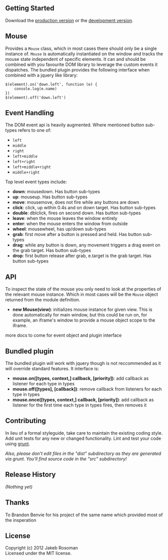 ## Getting Started
Download the [production version][min] or the [development version][max].

[min]: https://raw.github.com/jkroso/Mouse/master/dist/Mouse.min.js
[max]: https://raw.github.com/jkroso/Mouse/master/lib/Observer.js

## Mouse
Provides a `Mouse` class, which in most cases there should only be a single instance of. `Mouse` is automatically instantiated on the window and tracks the mouse state independent of specific elements. It can and should be combined with you favourite DOM library to leverage the custom events it dispatches. The bundled plugin provides the following interface when combined with a jquery like library:
    
    $(element).on('down.left', function (e) {
        console.log(e.name)
    })
    $(element).off('down.left')

## Event Handling
The DOM event api is heavily augmented. Where mentioned button sub-types refers to one of:
* `left`
* `middle`
* `right`
* `left+middle`
* `left+right`
* `left+middle+right`
* `middle+right`

Top level event types include:
* __down__: mousedown. Has button sub-types
* __up__: mouseup. Has button sub-types
* __move__: mousemove, does not fire while any buttons are down
* __click__: click, up within 0.4s and on down target. Has button sub-types
* __double__: dblclick, fires on second down. Has button sub-types
* __leave__: when the mouse leaves the window entirely
* __enter__: when the mouse enters the window from outside
* __wheel__: mousewheel, has up/down sub-types
* __grab__: first move after a button is pressed and held. Has button sub-types
* __drag__: while any button is down, any movement triggers a drag event on the grab target. Has button sub-types
* __drop__: first button release after grab, e.target is the grab target. Has button sub-types

## API
To inspect the state of the mouse you only need to look at the properties of the relevant mouse instance. Which in most cases will be the `Mouse` object returned from the module definition.  

* __new Mouse(view)__: initializes mouse instance for given view. This is done automatically for main window, but this could be run on, for example, an iframe's window to provide a mouse object scope to the iframe.

more docs to come for event object and plugin interface

## Bundled plugin
The bundled plugin will work with jquery though is not reccommended as it will override standard features. It interface is:

* __mouse.on([types, context,] callback, [priority])__: add callback as listener for each type in types
* __mouse.off([types], [callback])__: remove callback from listeners for each type in types
* __mouse.once([types, context,] callback, [priority])__: add callback as listener for the first time each type in types fires, then removes it

## Contributing
In lieu of a formal styleguide, take care to maintain the existing coding style. Add unit tests for any new or changed functionality. Lint and test your code using [grunt](https://github.com/cowboy/grunt).

_Also, please don't edit files in the "dist" subdirectory as they are generated via grunt. You'll find source code in the "src" subdirectory!_

## Release History
_(Nothing yet)_

## Thanks
To Brandon Benvie for his project of the same name which provided most of the insperation

## License
Copyright (c) 2012 Jakeb Rosoman  
Licensed under the MIT license.
